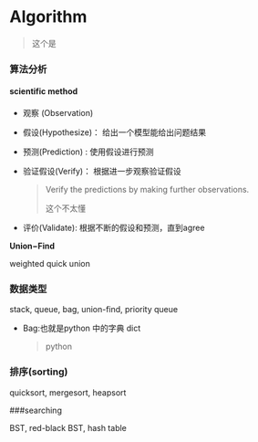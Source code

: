 # Algorithm

> 这个是

### 算法分析

#### scientific method

- 观察 (Observation)

- 假设(Hypothesize)： 给出一个模型能给出问题结果

- 预测(Prediction) : 使用假设进行预测

- 验证假设(Verify)： 根据进一步观察验证假设

  > Verify the predictions by making further observations.
  >
  > 这个不太懂

- 评价(Validate): 根据不断的假设和预测，直到agree

**Union−Find**

weighted quick union

### 数据类型

stack, queue, bag, union-find, priority queue

- Bag:也就是python 中的字典 dict 

  > python 

### 排序(sorting)

quicksort, mergesort, heapsort

###searching

BST, red-black BST, hash table

